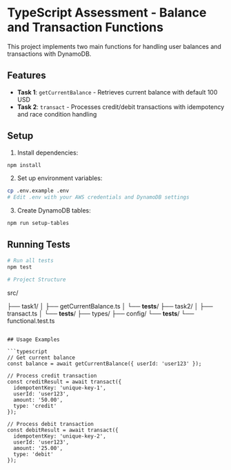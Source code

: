 # TypeScript Assessment - Balance and Transaction Functions

This project implements two main functions for handling user balances and transactions with DynamoDB.

## Features

- **Task 1**: `getCurrentBalance` - Retrieves current balance with default 100 USD
- **Task 2**: `transact` - Processes credit/debit transactions with idempotency and race condition handling

## Setup

1. Install dependencies:
```bash
npm install
```

2. Set up environment variables:
```bash
cp .env.example .env
# Edit .env with your AWS credentials and DynamoDB settings
```

3. Create DynamoDB tables:
```bash
npm run setup-tables
```

## Running Tests

```bash
# Run all tests
npm test

# Project Structure

```
src/

├── task1/
│   ├── getCurrentBalance.ts
│   └── __tests__/
├── task2/
│   ├── transact.ts
│   └── __tests__/
├── types/
├── config/
└── __tests__/
    └── functional.test.ts

```

## Usage Examples

```typescript
// Get current balance
const balance = await getCurrentBalance({ userId: 'user123' });

// Process credit transaction
const creditResult = await transact({
  idempotentKey: 'unique-key-1',
  userId: 'user123',
  amount: '50.00',
  type: 'credit'
});

// Process debit transaction
const debitResult = await transact({
  idempotentKey: 'unique-key-2',
  userId: 'user123',
  amount: '25.00',
  type: 'debit'
});
